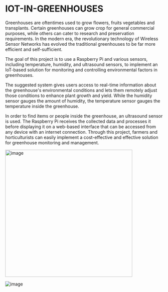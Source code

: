 # IOT-IN-GREENHOUSES

Greenhouses are oftentimes used to grow flowers, fruits vegetables and transplants. Certain greenhouses can grow crop for general commercial purposes, while others can cater to research and preservation requirements. In the modern era, the revolutionary technology of Wireless Sensor Networks has evolved the traditional greenhouses to be far more efficient and self-sufficient.

The goal of this project is to use a Raspberry Pi and various sensors, including temperature, humidity, and ultrasound sensors, to implement an IoT-based solution for monitoring and controlling environmental factors in greenhouses. 

The suggested system gives users access to real-time information about the greenhouse's environmental conditions and lets them remotely adjust those conditions to enhance plant growth and yield. While the humidity sensor gauges the amount of humidity, the temperature sensor gauges the temperature inside the greenhouse.

In order to find items or people inside the greenhouse, an ultrasound sensor is used. The Raspberry Pi receives the collected data and processes it before displaying it on a web-based interface that can be accessed from any device with an internet connection. Through this project, farmers and horticulturists can easily implement a cost-effective and effective solution for greenhouse monitoring and management.

<img width="405" alt="image" src="https://github.com/Paragben/IOT-IN-GREENHOUSES/assets/106899303/843d1dff-d47b-4926-83e8-8a30ce943da3">

![image](https://github.com/Paragben/IOT-IN-GREENHOUSES/assets/106899303/eba346c5-4769-453d-a052-2d461691f292)
